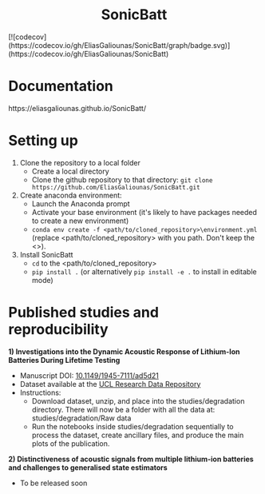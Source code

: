 <h1 align="center">SonicBatt</h1>
[![codecov](https://codecov.io/gh/EliasGaliounas/SonicBatt/graph/badge.svg)](https://codecov.io/gh/EliasGaliounas/SonicBatt)

<h1 align="left">Documentation</h1>
https://eliasgaliounas.github.io/SonicBatt/

<h1 align="left">Setting up</h1>

1) Clone the repository to a local folder
   - Create a local directory
   - Clone the github repository to that directory: `git clone https://github.com/EliasGaliounas/SonicBatt.git`
2) Create anaconda environment:
   - Launch the Anaconda prompt
   - Activate your base environment (it's likely to have packages needed to create a new environment)
   - `conda env create -f <path/to/cloned_repository>\environment.yml` (replace <path/to/cloned_repository> with you path. Don't keep the <>).
3) Install SonicBatt
   - `cd` to the <path/to/cloned_repository>
   - `pip install .` (or alternatively `pip install -e .` to install in editable mode)

<h1 align="left">Published studies and reproducibility</h1>

**1) Investigations into the Dynamic Acoustic Response of Lithium-Ion Batteries During Lifetime Testing**
   - Manuscript DOI: [10.1149/1945-7111/ad5d21](https://doi.org/10.1149/1945-7111/ad5d21)
   - Dataset available at the [UCL Research Data Repository](https://rdr.ucl.ac.uk/articles/dataset/Acoustic_response_of_batteries_during_dynamic_tests_through_life/25343527/1)
   - Instructions:
      - Download dataset, unzip, and place into the studies/degradation directory. There will now be a folder with all the data at: studies/degradation/Raw data
      - Run the notebooks inside studies/degradation sequentially to process the dataset, create ancillary files, and produce the main plots of the publication.

**2) Distinctiveness of acoustic signals from multiple lithium-ion batteries and challenges to generalised state estimators**
   - To be released soon